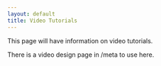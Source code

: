 ```yaml
---
layout: default
title: Video Tutorials
---
```


This page will have information on video tutorials.

There is a video design page in /meta to use here.